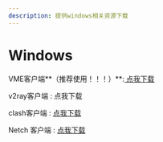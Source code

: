 ```yaml
---
description: 提供windows相关资源下载
---
```


# Windows

VME客户端**（推荐使用！！！）**:[ 点我下载](https://vme.icu/client-download/VME-win.exe)

v2ray客户端 : 点我下载

clash客户端 : [点我下载](https://vme.icu/client-download/Clash.for.Windows-win.7z)

Netch 客户端 : [点我下载](https://vme.icu/client-download/netch.7z)

